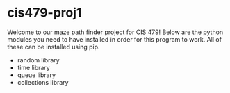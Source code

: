 # cis479-proj1

Welcome to our maze path finder project for CIS 479! Below are the python modules you need to have installed in order for this program to work. All of these can be installed using pip.

- random library
- time library
- queue library
- collections library